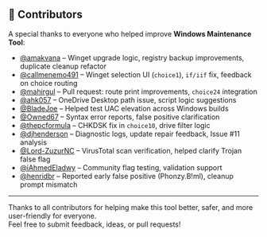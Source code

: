 ## 👥 Contributors

A special thanks to everyone who helped improve **Windows Maintenance Tool**:

- [@amakvana](https://github.com/amakvana) – Winget upgrade logic, registry backup improvements, duplicate cleanup refactor  
- [@callmenemo491](https://github.com/callmenemo491) – Winget selection UI (`choice1`), `if/iif` fix, feedback on choice routing  
- [@mahirgul](https://github.com/mahirgul) – Pull request: route print improvements, `choice24` integration  
- [@ahk057](https://github.com/ahk057) – OneDrive Desktop path issue, script logic suggestions  
- [@BladeJoe](https://github.com/BladeJoe) – Helped test UAC elevation across Windows builds  
- [@Owned67](https://github.com/Owned67) – Syntax error reports, false positive clarification  
- [@thepcformula](https://github.com/thepcformula) – CHKDSK fix in `choice10`, drive filter logic  
- [@djhenderson](https://github.com/djhenderson) – Diagnostic logs, update repair feedback, Issue #11 analysis  
- [@Lord-ZuzurNC](https://github.com/Lord-ZuzurNC) – VirusTotal scan verification, helped clarify Trojan false flag  
- [@iAhmedEladwy](https://github.com/iAhmedEladwy) – Community flag testing, validation support  
- [@henridbr](https://github.com/henridbr) – Reported early false positive (Phonzy.B!ml), cleanup prompt mismatch  

---

Thanks to all contributors for helping make this tool better, safer, and more user-friendly for everyone.  
Feel free to submit feedback, ideas, or pull requests!
